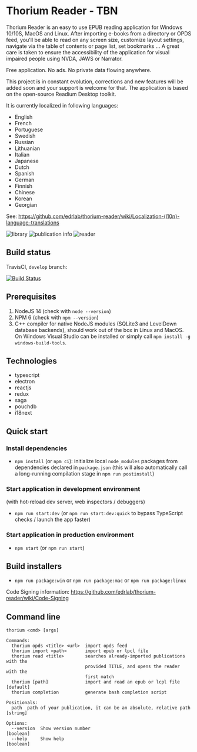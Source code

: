 # Thorium Reader - TBN

Thorium Reader is an easy to use EPUB reading application for Windows 10/10S, MacOS and Linux. After importing e-books from a directory or OPDS feed, you'll be able to read on any screen size, customize layout settings, navigate via the table of contents or page list, set bookmarks ... A great care is taken to ensure the accessibility of the application for visual impaired people using NVDA, JAWS or Narrator.

Free application. No ads. No private data flowing anywhere.

This project is in constant evolution, corrections and new features will be added soon and your support is welcome for that. The application is based on the open-source Readium Desktop toolkit.

It is currently localized in following languages:
- English
- French
- Portuguese
- Swedish
- Russian
- Lithuanian
- Italian
- Japanese
- Dutch
- Spanish
- German
- Finnish
- Chinese
- Korean
- Georgian

See: https://github.com/edrlab/thorium-reader/wiki/Localization-(l10n)-language-translations

![library](img/library.png)
![publication info](img/info.png)
![reader](img/reader.png)

## Build status

TravisCI, `develop` branch:

[![Build Status](https://travis-ci.org/edrlab/thorium-reader.svg?branch=master)](https://travis-ci.org/edrlab/thorium-reader)

## Prerequisites

1) NodeJS 14 (check with `node --version`)
2) NPM 6 (check with `npm --version`)
3) C++ compiler for native NodeJS modules (SQLite3 and LevelDown database backends), should work out of the box in Linux and MacOS. On Windows Visual Studio can be installed or simply call `npm install -g windows-build-tools`.

## Technologies

* typescript
* electron
* reactjs
* redux
* saga
* pouchdb
* i18next

## Quick start

### Install dependencies

* `npm install` (or `npm ci`): initialize local `node_modules` packages from dependencies declared in `package.json` (this will also automatically call a long-running compilation stage in `npm run postinstall`)

### Start application in development environment

(with hot-reload dev server, web inspectors / debuggers)

* `npm run start:dev` (or `npm run start:dev:quick` to bypass TypeScript checks / launch the app faster)

### Start application in production environment

* `npm start` (or `npm run start`)

## Build installers

* `npm run package:win` or `npm run package:mac` or `npm run package:linux`

Code Signing information: https://github.com/edrlab/thorium-reader/wiki/Code-Signing

## Command line

```
thorium <cmd> [args]

Commands:
  thorium opds <title> <url>  import opds feed
  thorium import <path>       import epub or lpcl file
  thorium read <title>        searches already-imported publications with the
                              provided TITLE, and opens the reader with the
                              first match
  thorium [path]              import and read an epub or lcpl file     [default]
  thorium completion          generate bash completion script

Positionals:
  path  path of your publication, it can be an absolute, relative path  [string]

Options:
  --version  Show version number                                       [boolean]
  --help     Show help                                                 [boolean]
```
